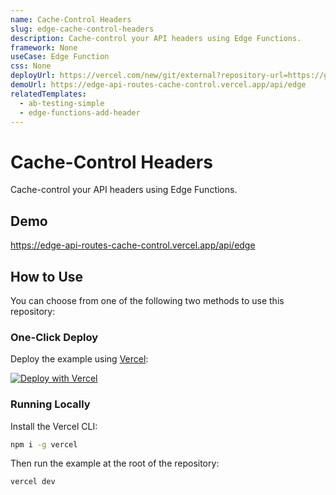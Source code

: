```yaml
---
name: Cache-Control Headers
slug: edge-cache-control-headers
description: Cache-control your API headers using Edge Functions.
framework: None
useCase: Edge Function
css: None
deployUrl: https://vercel.com/new/git/external?repository-url=https://github.com/vercel/examples/tree/main/edge-functions/cache-control&project-name=edge-cache-control&repository-name=edge-cache-control
demoUrl: https://edge-api-routes-cache-control.vercel.app/api/edge
relatedTemplates:
  - ab-testing-simple
  - edge-functions-add-header
---
```


# Cache-Control Headers

Cache-control your API headers using Edge Functions.

## Demo

https://edge-api-routes-cache-control.vercel.app/api/edge

## How to Use

You can choose from one of the following two methods to use this repository:

### One-Click Deploy

Deploy the example using [Vercel](https://vercel.com?utm_source=github&utm_medium=readme&utm_campaign=vercel-examples):

[![Deploy with Vercel](https://vercel.com/button)](https://vercel.com/new/git/external?repository-url=https://github.com/vercel/examples/tree/main/edge-functions/cache-control&project-name=edge-cache-control&repository-name=edge-cache-control)

### Running Locally

Install the Vercel CLI:

```bash
npm i -g vercel
```

Then run the example at the root of the repository:

```bash
vercel dev
```
